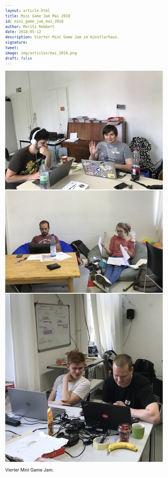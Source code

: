 ```yaml
---
layout: article.html
title: Mini Game Jam Mai 2018
id: mini_game_jam_mai_2018
author: Moritz Rebbert
date: 2018-05-12
description: Vierter Mini Game Jam im Künstlerhaus.
signature:
tweet:
image: img/articles/mai_2018.png
draft: false
---
```




<img alt="Menschen machen Spiele" src="/img/articles/mai_2018_1.jpg" width="800">
<img alt="Menschen machen Spiele" src="/img/articles/mai_2018_2.jpg" width="800">
<img alt="Menschen machen Spiele" src="/img/articles/mai_2018_3.jpg" width="800">

Vierter Mini Game Jam. 



